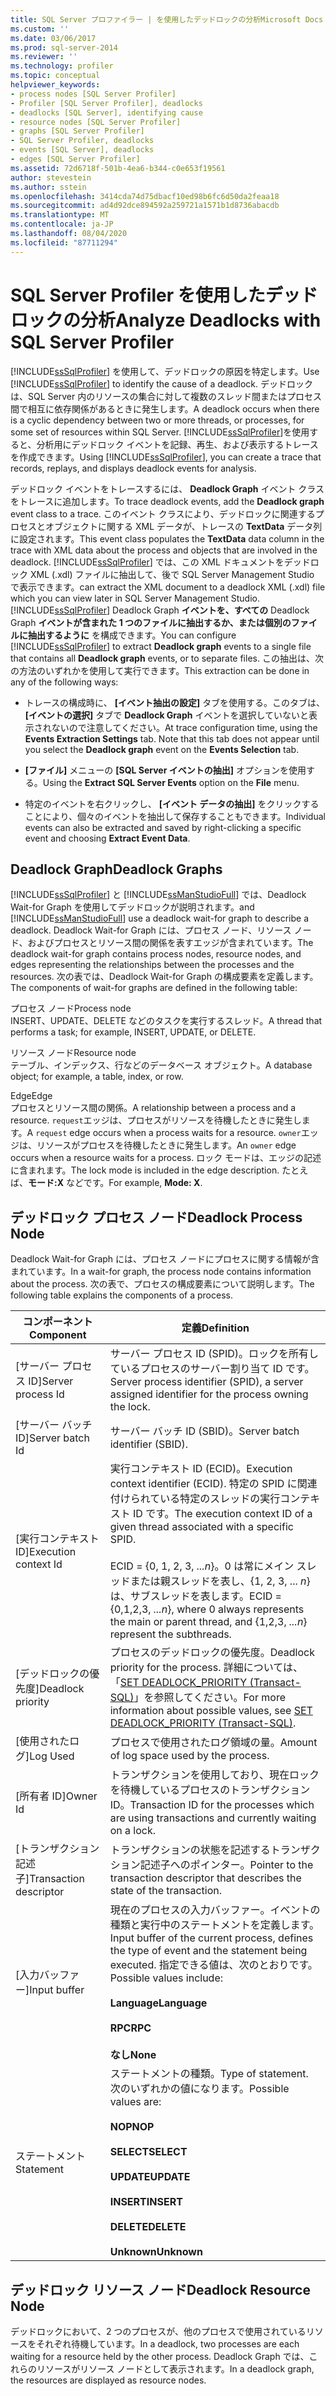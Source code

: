 ```yaml
---
title: SQL Server プロファイラー | を使用したデッドロックの分析Microsoft Docs
ms.custom: ''
ms.date: 03/06/2017
ms.prod: sql-server-2014
ms.reviewer: ''
ms.technology: profiler
ms.topic: conceptual
helpviewer_keywords:
- process nodes [SQL Server Profiler]
- Profiler [SQL Server Profiler], deadlocks
- deadlocks [SQL Server], identifying cause
- resource nodes [SQL Server Profiler]
- graphs [SQL Server Profiler]
- SQL Server Profiler, deadlocks
- events [SQL Server], deadlocks
- edges [SQL Server Profiler]
ms.assetid: 72d6718f-501b-4ea6-b344-c0e653f19561
author: stevestein
ms.author: sstein
ms.openlocfilehash: 3414cda74d75dbacf10ed98b6fc6d50da2feaa18
ms.sourcegitcommit: ad4d92dce894592a259721a1571b1d8736abacdb
ms.translationtype: MT
ms.contentlocale: ja-JP
ms.lasthandoff: 08/04/2020
ms.locfileid: "87711294"
---
```

# <a name="analyze-deadlocks-with-sql-server-profiler"></a><span data-ttu-id="e5318-102">SQL Server Profiler を使用したデッドロックの分析</span><span class="sxs-lookup"><span data-stu-id="e5318-102">Analyze Deadlocks with SQL Server Profiler</span></span>
  <span data-ttu-id="e5318-103">[!INCLUDE[ssSqlProfiler](../../includes/sssqlprofiler-md.md)] を使用して、デッドロックの原因を特定します。</span><span class="sxs-lookup"><span data-stu-id="e5318-103">Use [!INCLUDE[ssSqlProfiler](../../includes/sssqlprofiler-md.md)] to identify the cause of a deadlock.</span></span> <span data-ttu-id="e5318-104">デッドロックは、SQL Server 内のリソースの集合に対して複数のスレッド間またはプロセス間で相互に依存関係があるときに発生します。</span><span class="sxs-lookup"><span data-stu-id="e5318-104">A deadlock occurs when there is a cyclic dependency between two or more threads, or processes, for some set of resources within SQL Server.</span></span> <span data-ttu-id="e5318-105">[!INCLUDE[ssSqlProfiler](../../includes/sssqlprofiler-md.md)]を使用すると、分析用にデッドロック イベントを記録、再生、および表示するトレースを作成できます。</span><span class="sxs-lookup"><span data-stu-id="e5318-105">Using [!INCLUDE[ssSqlProfiler](../../includes/sssqlprofiler-md.md)], you can create a trace that records, replays, and displays deadlock events for analysis.</span></span>  
  
 <span data-ttu-id="e5318-106">デッドロック イベントをトレースするには、 **Deadlock Graph** イベント クラスをトレースに追加します。</span><span class="sxs-lookup"><span data-stu-id="e5318-106">To trace deadlock events, add the **Deadlock graph** event class to a trace.</span></span> <span data-ttu-id="e5318-107">このイベント クラスにより、デッドロックに関連するプロセスとオブジェクトに関する XML データが、トレースの **TextData** データ列に設定されます。</span><span class="sxs-lookup"><span data-stu-id="e5318-107">This event class populates the **TextData** data column in the trace with XML data about the process and objects that are involved in the deadlock.</span></span> [!INCLUDE[ssSqlProfiler](../../includes/sssqlprofiler-md.md)] <span data-ttu-id="e5318-108">では、この XML ドキュメントをデッドロック XML (.xdl) ファイルに抽出して、後で SQL Server Management Studio で表示できます。</span><span class="sxs-lookup"><span data-stu-id="e5318-108">can extract the XML document to a deadlock XML (.xdl) file which you can view later in SQL Server Management Studio.</span></span> <span data-ttu-id="e5318-109">[!INCLUDE[ssSqlProfiler](../../includes/sssqlprofiler-md.md)] Deadlock Graph **イベントを、すべての** Deadlock Graph **イベントが含まれた 1 つのファイルに抽出するか、または個別のファイルに抽出するように** を構成できます。</span><span class="sxs-lookup"><span data-stu-id="e5318-109">You can configure [!INCLUDE[ssSqlProfiler](../../includes/sssqlprofiler-md.md)] to extract **Deadlock graph** events to a single file that contains all **Deadlock graph** events, or to separate files.</span></span> <span data-ttu-id="e5318-110">この抽出は、次の方法のいずれかを使用して実行できます。</span><span class="sxs-lookup"><span data-stu-id="e5318-110">This extraction can be done in any of the following ways:</span></span>  
  
-   <span data-ttu-id="e5318-111">トレースの構成時に、 **[イベント抽出の設定]** タブを使用する。このタブは、 **[イベントの選択]** タブで **Deadlock Graph** イベントを選択していないと表示されないので注意してください。</span><span class="sxs-lookup"><span data-stu-id="e5318-111">At trace configuration time, using the **Events Extraction Settings** tab. Note that this tab does not appear until you select the **Deadlock graph** event on the **Events Selection** tab.</span></span>  
  
-   <span data-ttu-id="e5318-112">**[ファイル]** メニューの **[SQL Server イベントの抽出]** オプションを使用する。</span><span class="sxs-lookup"><span data-stu-id="e5318-112">Using the **Extract SQL Server Events** option on the **File** menu.</span></span>  
  
-   <span data-ttu-id="e5318-113">特定のイベントを右クリックし、 **[イベント データの抽出]** をクリックすることにより、個々のイベントを抽出して保存することもできます。</span><span class="sxs-lookup"><span data-stu-id="e5318-113">Individual events can also be extracted and saved by right-clicking a specific event and choosing **Extract Event Data**.</span></span>  
  
## <a name="deadlock-graphs"></a><span data-ttu-id="e5318-114">Deadlock Graph</span><span class="sxs-lookup"><span data-stu-id="e5318-114">Deadlock Graphs</span></span>  
 [!INCLUDE[ssSqlProfiler](../../includes/sssqlprofiler-md.md)] <span data-ttu-id="e5318-115">と [!INCLUDE[ssManStudioFull](../../includes/ssmanstudiofull-md.md)] では、Deadlock Wait-for Graph を使用してデッドロックが説明されます。</span><span class="sxs-lookup"><span data-stu-id="e5318-115">and [!INCLUDE[ssManStudioFull](../../includes/ssmanstudiofull-md.md)] use a deadlock wait-for graph to describe a deadlock.</span></span> <span data-ttu-id="e5318-116">Deadlock Wait-for Graph には、プロセス ノード、リソース ノード、およびプロセスとリソース間の関係を表すエッジが含まれています。</span><span class="sxs-lookup"><span data-stu-id="e5318-116">The deadlock wait-for graph contains process nodes, resource nodes, and edges representing the relationships between the processes and the resources.</span></span> <span data-ttu-id="e5318-117">次の表では、Deadlock Wait-for Graph の構成要素を定義します。</span><span class="sxs-lookup"><span data-stu-id="e5318-117">The components of wait-for graphs are defined in the following table:</span></span>  
  
 <span data-ttu-id="e5318-118">プロセス ノード</span><span class="sxs-lookup"><span data-stu-id="e5318-118">Process node</span></span>  
 <span data-ttu-id="e5318-119">INSERT、UPDATE、DELETE などのタスクを実行するスレッド。</span><span class="sxs-lookup"><span data-stu-id="e5318-119">A thread that performs a task; for example, INSERT, UPDATE, or DELETE.</span></span>  
  
 <span data-ttu-id="e5318-120">リソース ノード</span><span class="sxs-lookup"><span data-stu-id="e5318-120">Resource node</span></span>  
 <span data-ttu-id="e5318-121">テーブル、インデックス、行などのデータベース オブジェクト。</span><span class="sxs-lookup"><span data-stu-id="e5318-121">A database object; for example, a table, index, or row.</span></span>  
  
 <span data-ttu-id="e5318-122">Edge</span><span class="sxs-lookup"><span data-stu-id="e5318-122">Edge</span></span>  
 <span data-ttu-id="e5318-123">プロセスとリソース間の関係。</span><span class="sxs-lookup"><span data-stu-id="e5318-123">A relationship between a process and a resource.</span></span> <span data-ttu-id="e5318-124">`request`エッジは、プロセスがリソースを待機したときに発生します。</span><span class="sxs-lookup"><span data-stu-id="e5318-124">A `request` edge occurs when a process waits for a resource.</span></span> <span data-ttu-id="e5318-125">`owner`エッジは、リソースがプロセスを待機したときに発生します。</span><span class="sxs-lookup"><span data-stu-id="e5318-125">An `owner` edge occurs when a resource waits for a process.</span></span> <span data-ttu-id="e5318-126">ロック モードは、エッジの記述に含まれます。</span><span class="sxs-lookup"><span data-stu-id="e5318-126">The lock mode is included in the edge description.</span></span> <span data-ttu-id="e5318-127">たとえば、**モード:X** などです。</span><span class="sxs-lookup"><span data-stu-id="e5318-127">For example, **Mode: X**.</span></span>  
  
## <a name="deadlock-process-node"></a><span data-ttu-id="e5318-128">デッドロック プロセス ノード</span><span class="sxs-lookup"><span data-stu-id="e5318-128">Deadlock Process Node</span></span>  
 <span data-ttu-id="e5318-129">Deadlock Wait-for Graph には、プロセス ノードにプロセスに関する情報が含まれています。</span><span class="sxs-lookup"><span data-stu-id="e5318-129">In a wait-for graph, the process node contains information about the process.</span></span> <span data-ttu-id="e5318-130">次の表で、プロセスの構成要素について説明します。</span><span class="sxs-lookup"><span data-stu-id="e5318-130">The following table explains the components of a process.</span></span>  
  
|<span data-ttu-id="e5318-131">コンポーネント</span><span class="sxs-lookup"><span data-stu-id="e5318-131">Component</span></span>|<span data-ttu-id="e5318-132">定義</span><span class="sxs-lookup"><span data-stu-id="e5318-132">Definition</span></span>|  
|---------------|----------------|  
|<span data-ttu-id="e5318-133">[サーバー プロセス ID]</span><span class="sxs-lookup"><span data-stu-id="e5318-133">Server process Id</span></span>|<span data-ttu-id="e5318-134">サーバー プロセス ID (SPID)。ロックを所有しているプロセスのサーバー割り当て ID です。</span><span class="sxs-lookup"><span data-stu-id="e5318-134">Server process identifier (SPID), a server assigned identifier for the process owning the lock.</span></span>|  
|<span data-ttu-id="e5318-135">[サーバー バッチ ID]</span><span class="sxs-lookup"><span data-stu-id="e5318-135">Server batch Id</span></span>|<span data-ttu-id="e5318-136">サーバー バッチ ID (SBID)。</span><span class="sxs-lookup"><span data-stu-id="e5318-136">Server batch identifier (SBID).</span></span>|  
|<span data-ttu-id="e5318-137">[実行コンテキスト ID]</span><span class="sxs-lookup"><span data-stu-id="e5318-137">Execution context Id</span></span>|<span data-ttu-id="e5318-138">実行コンテキスト ID (ECID)。</span><span class="sxs-lookup"><span data-stu-id="e5318-138">Execution context identifier (ECID).</span></span> <span data-ttu-id="e5318-139">特定の SPID に関連付けられている特定のスレッドの実行コンテキスト ID です。</span><span class="sxs-lookup"><span data-stu-id="e5318-139">The execution context ID of a given thread associated with a specific SPID.</span></span><br /><br /> <span data-ttu-id="e5318-140">ECID = {0, 1, 2, 3, *...n*}。0 は常にメイン スレッドまたは親スレッドを表し、{1, 2, 3, ... *n*} は、サブスレッドを表します。</span><span class="sxs-lookup"><span data-stu-id="e5318-140">ECID = {0,1,2,3, *...n*}, where 0 always represents the main or parent thread, and {1,2,3, *...n*} represent the subthreads.</span></span>|  
|<span data-ttu-id="e5318-141">[デッドロックの優先度]</span><span class="sxs-lookup"><span data-stu-id="e5318-141">Deadlock priority</span></span>|<span data-ttu-id="e5318-142">プロセスのデッドロックの優先度。</span><span class="sxs-lookup"><span data-stu-id="e5318-142">Deadlock priority for the process.</span></span> <span data-ttu-id="e5318-143">詳細については、「[SET DEADLOCK_PRIORITY &#40;Transact-SQL&#41;](/sql/t-sql/statements/set-deadlock-priority-transact-sql)」を参照してください。</span><span class="sxs-lookup"><span data-stu-id="e5318-143">For more information about possible values, see [SET DEADLOCK_PRIORITY &#40;Transact-SQL&#41;](/sql/t-sql/statements/set-deadlock-priority-transact-sql).</span></span>|  
|<span data-ttu-id="e5318-144">[使用されたログ]</span><span class="sxs-lookup"><span data-stu-id="e5318-144">Log Used</span></span>|<span data-ttu-id="e5318-145">プロセスで使用されたログ領域の量。</span><span class="sxs-lookup"><span data-stu-id="e5318-145">Amount of log space used by the process.</span></span>|  
|<span data-ttu-id="e5318-146">[所有者 ID]</span><span class="sxs-lookup"><span data-stu-id="e5318-146">Owner Id</span></span>|<span data-ttu-id="e5318-147">トランザクションを使用しており、現在ロックを待機しているプロセスのトランザクション ID。</span><span class="sxs-lookup"><span data-stu-id="e5318-147">Transaction ID for the processes which are using transactions and currently waiting on a lock.</span></span>|  
|<span data-ttu-id="e5318-148">[トランザクション記述子]</span><span class="sxs-lookup"><span data-stu-id="e5318-148">Transaction descriptor</span></span>|<span data-ttu-id="e5318-149">トランザクションの状態を記述するトランザクション記述子へのポインター。</span><span class="sxs-lookup"><span data-stu-id="e5318-149">Pointer to the transaction descriptor that describes the state of the transaction.</span></span>|  
|<span data-ttu-id="e5318-150">[入力バッファー]</span><span class="sxs-lookup"><span data-stu-id="e5318-150">Input buffer</span></span>|<span data-ttu-id="e5318-151">現在のプロセスの入力バッファー。イベントの種類と実行中のステートメントを定義します。</span><span class="sxs-lookup"><span data-stu-id="e5318-151">Input buffer of the current process, defines the type of event and the statement being executed.</span></span> <span data-ttu-id="e5318-152">指定できる値は、次のとおりです。</span><span class="sxs-lookup"><span data-stu-id="e5318-152">Possible values include:</span></span><br /><br /> <span data-ttu-id="e5318-153">**Language**</span><span class="sxs-lookup"><span data-stu-id="e5318-153">**Language**</span></span><br /><br /> <span data-ttu-id="e5318-154">**RPC**</span><span class="sxs-lookup"><span data-stu-id="e5318-154">**RPC**</span></span><br /><br /> <span data-ttu-id="e5318-155">**なし**</span><span class="sxs-lookup"><span data-stu-id="e5318-155">**None**</span></span>|  
|<span data-ttu-id="e5318-156">ステートメント</span><span class="sxs-lookup"><span data-stu-id="e5318-156">Statement</span></span>|<span data-ttu-id="e5318-157">ステートメントの種類。</span><span class="sxs-lookup"><span data-stu-id="e5318-157">Type of statement.</span></span> <span data-ttu-id="e5318-158">次のいずれかの値になります。</span><span class="sxs-lookup"><span data-stu-id="e5318-158">Possible values are:</span></span><br /><br /> <span data-ttu-id="e5318-159">**NOP**</span><span class="sxs-lookup"><span data-stu-id="e5318-159">**NOP**</span></span><br /><br /> <span data-ttu-id="e5318-160">**SELECT**</span><span class="sxs-lookup"><span data-stu-id="e5318-160">**SELECT**</span></span><br /><br /> <span data-ttu-id="e5318-161">**UPDATE**</span><span class="sxs-lookup"><span data-stu-id="e5318-161">**UPDATE**</span></span><br /><br /> <span data-ttu-id="e5318-162">**INSERT**</span><span class="sxs-lookup"><span data-stu-id="e5318-162">**INSERT**</span></span><br /><br /> <span data-ttu-id="e5318-163">**DELETE**</span><span class="sxs-lookup"><span data-stu-id="e5318-163">**DELETE**</span></span><br /><br /> <span data-ttu-id="e5318-164">**Unknown**</span><span class="sxs-lookup"><span data-stu-id="e5318-164">**Unknown**</span></span>|  
  
## <a name="deadlock-resource-node"></a><span data-ttu-id="e5318-165">デッドロック リソース ノード</span><span class="sxs-lookup"><span data-stu-id="e5318-165">Deadlock Resource Node</span></span>  
 <span data-ttu-id="e5318-166">デッドロックにおいて、2 つのプロセスが、他のプロセスで使用されているリソースをそれぞれ待機しています。</span><span class="sxs-lookup"><span data-stu-id="e5318-166">In a deadlock, two processes are each waiting for a resource held by the other process.</span></span> <span data-ttu-id="e5318-167">Deadlock Graph では、これらのリソースがリソース ノードとして表示されます。</span><span class="sxs-lookup"><span data-stu-id="e5318-167">In a deadlock graph, the resources are displayed as resource nodes.</span></span>  
  
  
